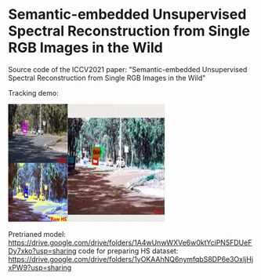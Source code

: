# Semantic-embedded Unsupervised Spectral Reconstruction from Single RGB Images in the Wild
Source code of the ICCV2021 paper: "Semantic-embedded Unsupervised Spectral Reconstruction from Single RGB Images in the Wild"

Tracking demo:

 ![image]( ./images/demo_02.gif)

Pretrianed model: https://drive.google.com/drive/folders/1A4wUnwWXVe6w0ktYciPN5FDUeFDy7xko?usp=sharing
code for preparing HS dataset: https://drive.google.com/drive/folders/1yOKAAhNQ6nymfqbS8DP6e3OxljHjxPW9?usp=sharing
